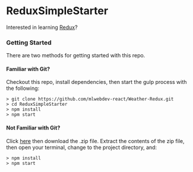 # ReduxSimpleStarter

Interested in learning [Redux](https://www.udemy.com/react-redux/)?

### Getting Started

There are two methods for getting started with this repo.

#### Familiar with Git?
Checkout this repo, install dependencies, then start the gulp process with the following:

```
> git clone https://github.com/mlwebdev-react/Weather-Redux.git
> cd ReduxSimpleStarter
> npm install
> npm start
```

#### Not Familiar with Git?
Click [here](https://github.com/mlwebdev-react/) then download the .zip file.  Extract the contents of the zip file, then open your terminal, change to the project directory, and:

```
> npm install
> npm start
```
